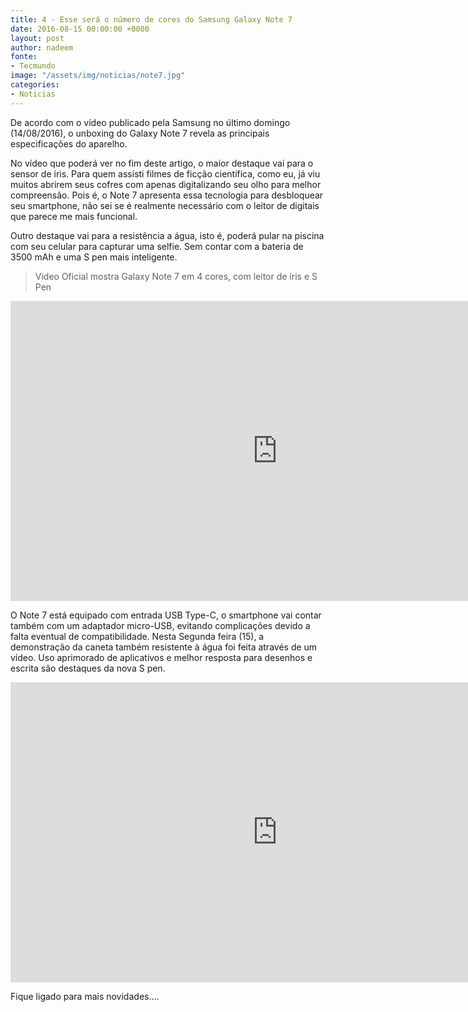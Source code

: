 ```yaml
---
title: 4 - Esse será o número de cores do Samsung Galaxy Note 7
date: 2016-08-15 00:00:00 +0000
layout: post
author: nadeem
fonte:
- Tecmundo
image: "/assets/img/noticias/note7.jpg"
categories:
- Noticias
---
```


De acordo com o vídeo publicado pela Samsung no último domingo (14/08/2016), o unboxing do Galaxy Note 7 revela as principais especificações do aparelho.

No vídeo que poderá ver no fim deste artigo, o maior destaque vai para o sensor de íris.
Para quem assisti filmes de ficção científica, como eu, já viu muitos abrirem seus cofres com apenas digitalizando seu olho para melhor compreensão.
Pois é, o Note 7 apresenta essa tecnologia para desbloquear seu smartphone, não sei se é realmente necessário com o leitor de digitais que parece me mais funcional.

Outro destaque vai para a resistência a água, isto é, poderá pular na piscina com seu celular para capturar uma selfie.
Sem contar com a bateria de 3500 mAh e uma S pen mais inteligente.

<blockquote>
    Video Oficial mostra Galaxy Note 7 em 4 cores, com leitor de íris e S Pen
</blockquote>  

<iframe width="854" height="480" src="https://www.youtube.com/embed/EJbRm7_koyM" frameborder="0" allowfullscreen></iframe>

O Note 7 está equipado com entrada USB Type-C, o smartphone vai contar também com um adaptador micro-USB, evitando complicações devido a falta eventual de compatibilidade. 
Nesta Segunda feira (15), a demonstração da caneta também resistente à água foi feita através de um vídeo. 
Uso aprimorado de aplicativos e melhor resposta para desenhos e escrita são destaques da nova S pen.


<iframe width="854" height="480" src="https://www.youtube.com/embed/66mBXrOsbYc" frameborder="0" allowfullscreen></iframe>


Fique ligado para mais novidades....
